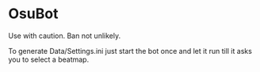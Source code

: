 # OsuBot

Use with caution. Ban not unlikely.

To generate Data/Settings.ini just start the bot once and let it run till it asks you to select a beatmap.
